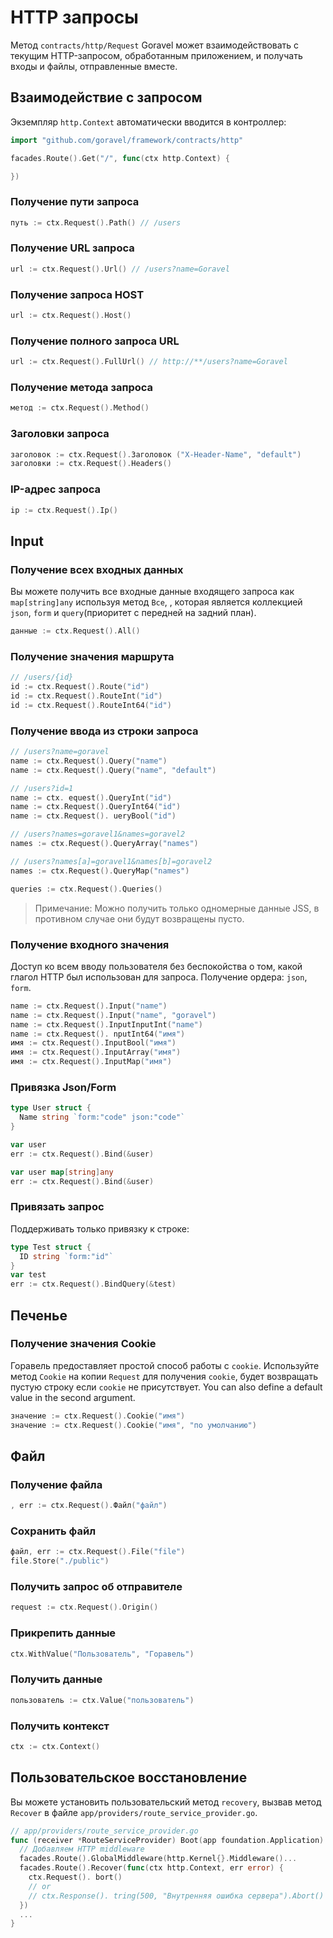 # HTTP запросы

Метод `contracts/http/Request` Goravel может взаимодействовать с текущим HTTP-запросом, обработанным приложением,
и получать входы и файлы, отправленные вместе.

## Взаимодействие с запросом

Экземпляр `http.Context` автоматически вводится в контроллер:

```go
import "github.com/goravel/framework/contracts/http"

facades.Route().Get("/", func(ctx http.Context) {

})
```

### Получение пути запроса

```go
путь := ctx.Request().Path() // /users
```

### Получение URL запроса

```go
url := ctx.Request().Url() // /users?name=Goravel
```

### Получение запроса HOST

```go
url := ctx.Request().Host()
```

### Получение полного запроса URL

```go
url := ctx.Request().FullUrl() // http://**/users?name=Goravel
```

### Получение метода запроса

```go
метод := ctx.Request().Method()
```

### Заголовки запроса

```go
заголовок := ctx.Request().Заголовок ("X-Header-Name", "default")
заголовки := ctx.Request().Headers()
```

### IP-адрес запроса

```go
ip := ctx.Request().Ip()
```

## Input

### Получение всех входных данных

Вы можете получить все входные данные входящего запроса как `map[string]any` используя метод `Все`, , которая является
коллекцией `json`, `form` и `query`(приоритет с передней на задний план).

```go
данные := ctx.Request().All()
```

### Получение значения маршрута

```go
// /users/{id}
id := ctx.Request().Route("id")
id := ctx.Request().RouteInt("id")
id := ctx.Request().RouteInt64("id")
```

### Получение ввода из строки запроса

```go
// /users?name=goravel
name := ctx.Request().Query("name")
name := ctx.Request().Query("name", "default")

// /users?id=1
name := ctx. equest().QueryInt("id")
name := ctx.Request().QueryInt64("id")
name := ctx.Request(). ueryBool("id")

// /users?names=goravel1&names=goravel2
names := ctx.Request().QueryArray("names")

// /users?names[a]=goravel1&names[b]=goravel2
names := ctx.Request().QueryMap("names")

queries := ctx.Request().Queries()
```

> Примечание: Можно получить только одномерные данные JSS, в противном случае они будут возвращены пусто.

### Получение входного значения

Доступ ко всем вводу пользователя без беспокойства о том, какой глагол HTTP был использован для запроса. Получение ордера: `json`,
`form`.

```go
name := ctx.Request().Input("name")
name := ctx.Request().Input("name", "goravel")
name := ctx.Request().InputInputInt("name")
name := ctx.Request(). nputInt64("имя")
имя := ctx.Request().InputBool("имя")
имя := ctx.Request().InputArray("имя")
имя := ctx.Request().InputMap("имя")
```

### Привязка Json/Form

```go
type User struct {
  Name string `form:"code" json:"code"`
}

var user
err := ctx.Request().Bind(&user)
```

```go
var user map[string]any
err := ctx.Request().Bind(&user)
```

### Привязать запрос

Поддерживать только привязку к строке:

```go
type Test struct {
  ID string `form:"id"`
}
var test
err := ctx.Request().BindQuery(&test)
```

## Печенье

### Получение значения Cookie

Горавель предоставляет простой способ работы с `cookie`. Используйте метод `Cookie` на копии `Request` для получения
`cookie`, будет возвращать пустую строку если `cookie` не присутствует. You can also define a default value in the
second argument.

```go
значение := ctx.Request().Cookie("имя")
значение := ctx.Request().Cookie("имя", "по умолчанию") 
```

## Файл

### Получение файла

```go
, err := ctx.Request().Файл("файл")
```

### Сохранить файл

```go
файл, err := ctx.Request().File("file")
file.Store("./public")
```

### Получить запрос об отправителе

```go
request := ctx.Request().Origin()
```

### Прикрепить данные

```go
ctx.WithValue("Пользователь", "Горавель")
```

### Получить данные

```go
пользователь := ctx.Value("пользователь")
```

### Получить контекст

```go
ctx := ctx.Context()
```

## Пользовательское восстановление

Вы можете установить пользовательский метод `recovery`, вызвав метод `Recover` в файле `app/providers/route_service_provider.go`.

```go
// app/providers/route_service_provider.go
func (receiver *RouteServiceProvider) Boot(app foundation.Application) {
  // Добавляем HTTP middleware
  facades.Route().GlobalMiddleware(http.Kernel{}.Middleware()...
  facades.Route().Recover(func(ctx http.Context, err error) {
    ctx.Request(). bort()
    // or
    // ctx.Response(). tring(500, "Внутренняя ошибка сервера").Abort()
  })
  ...
}
```
